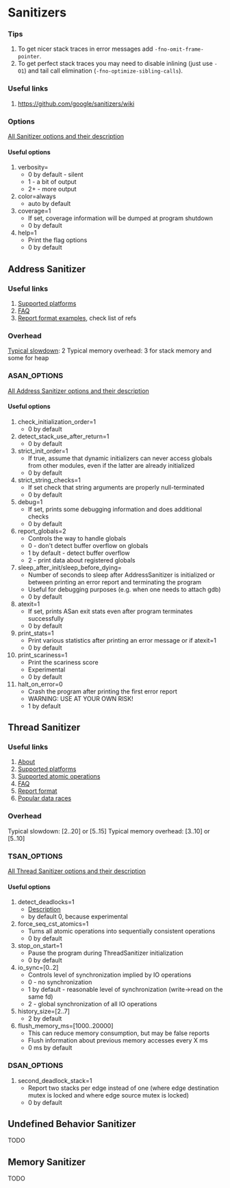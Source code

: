 # Sanitizers

### Tips

1. To get nicer stack traces in error messages add `-fno-omit-frame-pointer`.
2. To get perfect stack traces you may need to disable inlining (just use `-O1`)
   and tail call elimination (`-fno-optimize-sibling-calls`).

### Useful links

1. https://github.com/google/sanitizers/wiki

### Options

[All Sanitizer options and their description](
https://github.com/google/sanitizers/wiki/ThreadSanitizerFlags)

#### Useful options

1. verbosity=
    * 0 by default - silent
    * 1 - a bit of output
    * 2+ - more output
2. color=always
    * auto by default
3. coverage=1
    * If set, coverage information will be dumped at program shutdown
    * 0 by default
4. help=1
    * Print the flag options
    * 0 by default

## Address Sanitizer

### Useful links

1. [Supported platforms](
   https://github.com/google/sanitizers/wiki/AddressSanitizer#introduction)
2. [FAQ](
   https://github.com/google/sanitizers/wiki/AddressSanitizer#faq)
3. [Report format examples](
   https://github.com/google/sanitizers/wiki/AddressSanitizer#introduction), check list of refs

### Overhead

[Typical slowdown](
https://github.com/google/sanitizers/wiki/AddressSanitizerPerformanceNumbers): 2 Typical memory overhead: 3 for stack
memory and some for heap

### ASAN_OPTIONS

[All Address Sanitizer options and their description](
https://github.com/google/sanitizers/wiki/ThreadSanitizerFlags)

#### Useful options

1. check_initialization_order=1
    * 0 by default
2. detect_stack_use_after_return=1
    * 0 by default
3. strict_init_order=1
    * If true, assume that dynamic initializers can never access globals from other modules, even if the latter are
      already initialized
    * 0 by default
4. strict_string_checks=1
    * If set check that string arguments are properly null-terminated
    * 0 by default
5. debug=1
    * If set, prints some debugging information and does additional checks
    * 0 by default
6. report_globals=2
    * Controls the way to handle globals
    * 0 - don't detect buffer overflow on globals
    * 1 by default - detect buffer overflow
    * 2 - print data about registered globals
7. sleep_after_init/sleep_before_dying=
    * Number of seconds to sleep after AddressSanitizer is initialized or between printing an error report and
      terminating the program
    * Useful for debugging purposes (e.g. when one needs to attach gdb)
    * 0 by default
8. atexit=1
    * If set, prints ASan exit stats even after program terminates successfully
    * 0 by default
9. print_stats=1
    * Print various statistics after printing an error message or if atexit=1
    * 0 by default
10. print_scariness=1
    * Print the scariness score
    * Experimental
    * 0 by default
11. halt_on_error=0
    * Crash the program after printing the first error report
    * WARNING: USE AT YOUR OWN RISK!
    * 1 by default

## Thread Sanitizer

### Useful links

1. [About](
   https://github.com/google/sanitizers/wiki/ThreadSanitizerAboutRaces)
2. [Supported platforms](
   https://github.com/google/sanitizers/wiki/ThreadSanitizerCppManual#supported-platforms)
3. [Supported atomic operations](
   https://github.com/google/sanitizers/wiki/ThreadSanitizerAtomicOperations)
4. [FAQ](
   https://github.com/google/sanitizers/wiki/ThreadSanitizerCppManual#faq)
5. [Report format](
   https://github.com/google/sanitizers/wiki/ThreadSanitizerReportFormat)
6. [Popular data races](
   https://github.com/google/sanitizers/wiki/ThreadSanitizerPopularDataRaces)

### Overhead

Typical slowdown: [2..20] or [5..15]
Typical memory overhead: [3..10] or [5..10]

### TSAN_OPTIONS

[All Thread Sanitizer options and their description](
https://github.com/google/sanitizers/wiki/ThreadSanitizerFlags)

#### Useful options

1. detect_deadlocks=1
    * [Description](
      https://github.com/google/sanitizers/wiki/ThreadSanitizerDeadlockDetector)
    * by default 0, because experimental
3. force_seq_cst_atomics=1
    * Turns all atomic operations into sequentially consistent operations
    * 0 by default
4. stop_on_start=1
    * Pause the program during ThreadSanitizer initialization
    * 0 by default
5. io_sync=[0..2]
    * Controls level of synchronization implied by IO operations
    * 0 - no synchronization
    * 1 by default - reasonable level of synchronization (write->read on the same fd)
    * 2 - global synchronization of all IO operations
6. history_size=[2..7]
    * 2 by default
7. flush_memory_ms=[1000..20000]
    * This can reduce memory consumption, but may be false reports
    * Flush information about previous memory accesses every X ms
    * 0 ms by default

### DSAN_OPTIONS

1. second_deadlock_stack=1
    * Report two stacks per edge instead of one
      (where edge destination mutex is locked and where edge source mutex is locked)
    * 0 by default

## Undefined Behavior Sanitizer

TODO

## Memory Sanitizer

TODO
